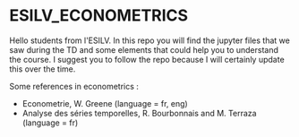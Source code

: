 # ESILV_ECONOMETRICS
Hello students from l'ESILV. In this repo you will find the jupyter files that we saw during the TD and some elements that could help you to understand the course. I suggest you to follow the repo because I will certainly update this over the time. 

Some references in econometrics :
- Econometrie, W. Greene (language = fr, eng)
- Analyse des séries temporelles, R. Bourbonnais and M. Terraza (language = fr)
